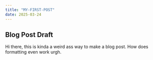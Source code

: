 ```yaml
---
title: "MY-FIRST-POST"
date: 2025-03-24
---
```


Blog Post Draft
---
Hi there, this is kinda a weird ass way to make a blog post. 
How does formatting even work urgh.
